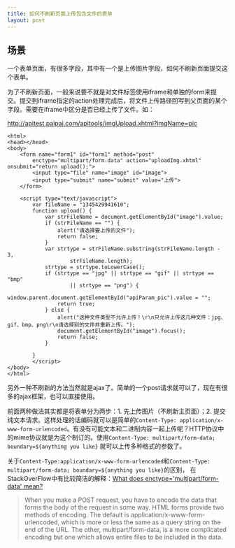```yaml
---
title: 如何不刷新页面上传包含文件的表单
layout: post
---
```



场景
----

一个表单页面，有很多字段，其中有一个是上传图片字段，如何不刷新页面提交这个表单。

为了不刷新页面，一般来说要不就是对文件标签使用iframe和单独的form来提交。提交到iframe指定的action处理完成后，将文件上传路径回写到父页面的某个字段。需要在iframe中区分是否已经上传了文件。如：

http://apitest.paipai.com/apitools/imgUpload.xhtml?imgName=pic

	
	<html>
	<head></head>
	<body>
		<form name="form1" id="form1" method="post"
			enctype="multipart/form-data" action="uploadImg.xhtml" onsubmit="return upload();">
			<input type="file" name="image"	id="image"> 
			<input type="submit" name="submit" value="上传">
		</form>

		<script type="text/javascript">
			var fileName = "1345429941610";
			function upload() {
				var strFileName = document.getElementById("image").value;
				if (strFileName == "") {
					alert("请选择要上传的文件");
					return false;
				}
				var strtype = strFileName.substring(strFileName.length - 3,
						strFileName.length);
				strtype = strtype.toLowerCase();
				if (strtype == "jpg" || strtype == "gif" || strtype == "bmp"
						|| strtype == "png") {
					window.parent.document.getElementById("apiParam_pic").value = "";
					return true;
				} else {
					alert("这种文件类型不允许上传！\r\n只允许上传这几种文件：jpg、gif、bmp、png\r\n请选择别的文件并重新上传。");
					document.getElementById("image").focus();
					return false;
				}

			}
			</script>
	</body>
	</html>


另外一种不刷新的方法当然就是ajax了。简单的一个post请求就可以了，现在有很多的ajax框架，也可以直接使用。

前面两种做法其实都是将表单分为两步：1. 先上传图片（不刷新主页面）；2. 提交纯文本请求。这样处理的话编码就可以是简单的`Content-Type: application/x-www-form-urlencoded`。有没有可能文本和二进制内容一起上传呢？HTTP协议中的mime协议就是为这个制订的。使用`Content-Type: multipart/form-data; boundary=${anything you like}` 就可以上传多种格式的参数了。

关于`Content-Type:application/x-www-form-urlencoded`和`Content-Type: multipart/form-data; boundary=${anything you like}`的区别，
在StackOverFlow中有比较简洁的解释：[What does enctype='multipart/form-data' mean?](http://stackoverflow.com/questions/4526273/what-does-enctype-multipart-form-data-mean)

> When you make a POST request, you have to encode the data that forms the body of the request in some way.
> HTML forms provide two methods of encoding. The default is application/x-www-form-urlencoded, which is more or less the same as a query string on the end of the URL. The other, multipart/form-data, is a more complicated encoding but one which allows entire files to be included in the data.






